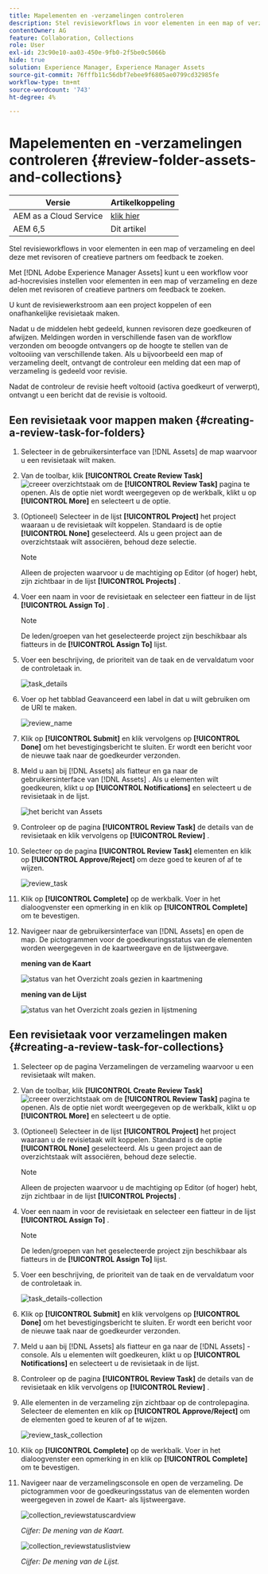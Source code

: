 ```yaml
---
title: Mapelementen en -verzamelingen controleren
description: Stel revisieworkflows in voor elementen in een map of verzameling en deel deze met revisoren of creatieve partners om feedback te zoeken.
contentOwner: AG
feature: Collaboration, Collections
role: User
exl-id: 23c90e10-aa03-450e-9fb0-2f5be0c5066b
hide: true
solution: Experience Manager, Experience Manager Assets
source-git-commit: 76fffb11c56dbf7ebee9f6805ae0799cd32985fe
workflow-type: tm+mt
source-wordcount: '743'
ht-degree: 4%

---
```


# Mapelementen en -verzamelingen controleren {#review-folder-assets-and-collections}

| Versie | Artikelkoppeling |
| -------- | ---------------------------- |
| AEM as a Cloud Service | [ klik hier ](https://experienceleague.adobe.com/docs/experience-manager-cloud-service/content/assets/manage/bulk-approval.html?lang=en) |
| AEM 6,5 | Dit artikel |

Stel revisieworkflows in voor elementen in een map of verzameling en deel deze met revisoren of creatieve partners om feedback te zoeken.

Met [!DNL Adobe Experience Manager Assets] kunt u een workflow voor ad-hocrevisies instellen voor elementen in een map of verzameling en deze delen met revisoren of creatieve partners om feedback te zoeken.

U kunt de revisiewerkstroom aan een project koppelen of een onafhankelijke revisietaak maken.

Nadat u de middelen hebt gedeeld, kunnen revisoren deze goedkeuren of afwijzen. Meldingen worden in verschillende fasen van de workflow verzonden om beoogde ontvangers op de hoogte te stellen van de voltooiing van verschillende taken. Als u bijvoorbeeld een map of verzameling deelt, ontvangt de controleur een melding dat een map of verzameling is gedeeld voor revisie.

Nadat de controleur de revisie heeft voltooid (activa goedkeurt of verwerpt), ontvangt u een bericht dat de revisie is voltooid.

## Een revisietaak voor mappen maken {#creating-a-review-task-for-folders}

1. Selecteer in de gebruikersinterface van [!DNL Assets] de map waarvoor u een revisietaak wilt maken.
1. Van de toolbar, klik **[!UICONTROL Create Review Task]** ![ creeer overzichtstaak ](assets/do-not-localize/create-review-task.png) om de **[!UICONTROL Review Task]** pagina te openen. Als de optie niet wordt weergegeven op de werkbalk, klikt u op **[!UICONTROL More]** en selecteert u de optie.

1. (Optioneel) Selecteer in de lijst **[!UICONTROL Project]** het project waaraan u de revisietaak wilt koppelen. Standaard is de optie **[!UICONTROL None]** geselecteerd. Als u geen project aan de overzichtstaak wilt associëren, behoud deze selectie.

   >[!NOTE]
   >
   >Alleen de projecten waarvoor u de machtiging op Editor (of hoger) hebt, zijn zichtbaar in de lijst **[!UICONTROL Projects]** .

1. Voer een naam in voor de revisietaak en selecteer een fiatteur in de lijst **[!UICONTROL Assign To]** .

   >[!NOTE]
   >
   >De leden/groepen van het geselecteerde project zijn beschikbaar als fiatteurs in de **[!UICONTROL Assign To]** lijst.

1. Voer een beschrijving, de prioriteit van de taak en de vervaldatum voor de controletaak in.

   ![ task_details ](assets/task_details.png)

1. Voer op het tabblad Geavanceerd een label in dat u wilt gebruiken om de URI te maken.

   ![ review_name ](assets/review_name.png)

1. Klik op **[!UICONTROL Submit]** en klik vervolgens op **[!UICONTROL Done]** om het bevestigingsbericht te sluiten. Er wordt een bericht voor de nieuwe taak naar de goedkeurder verzonden.
1. Meld u aan bij [!DNL Assets] als fiatteur en ga naar de gebruikersinterface van [!DNL Assets] . Als u elementen wilt goedkeuren, klikt u op **[!UICONTROL Notifications]** en selecteert u de revisietaak in de lijst.

   ![ het bericht van Assets ](assets/aemAssetsNotification.png)

1. Controleer op de pagina **[!UICONTROL Review Task]** de details van de revisietaak en klik vervolgens op **[!UICONTROL Review]** .
1. Selecteer op de pagina **[!UICONTROL Review Task]** elementen en klik op **[!UICONTROL Approve/Reject]** om deze goed te keuren of af te wijzen.

   ![ review_task ](assets/review_task.png)

1. Klik op **[!UICONTROL Complete]** op de werkbalk. Voer in het dialoogvenster een opmerking in en klik op **[!UICONTROL Complete]** om te bevestigen.
1. Navigeer naar de gebruikersinterface van [!DNL Assets] en open de map. De pictogrammen voor de goedkeuringsstatus van de elementen worden weergegeven in de kaartweergave en de lijstweergave.

   **mening van de Kaart**

   ![ status van het Overzicht zoals gezien in kaartmening ](assets/chlimage_1-404.png)

   **mening van de Lijst**

   ![ status van het Overzicht zoals gezien in lijstmening ](assets/review_status_listview.png)

## Een revisietaak voor verzamelingen maken {#creating-a-review-task-for-collections}

1. Selecteer op de pagina Verzamelingen de verzameling waarvoor u een revisietaak wilt maken.
1. Van de toolbar, klik **[!UICONTROL Create Review Task]** ![ creeer overzichtstaak ](assets/do-not-localize/create-review-task.png) om de **[!UICONTROL Review Task]** pagina te openen. Als de optie niet wordt weergegeven op de werkbalk, klikt u op **[!UICONTROL More]** en selecteert u de optie.

1. (Optioneel) Selecteer in de lijst **[!UICONTROL Project]** het project waaraan u de revisietaak wilt koppelen. Standaard is de optie **[!UICONTROL None]** geselecteerd. Als u geen project aan de overzichtstaak wilt associëren, behoud deze selectie.

   >[!NOTE]
   >
   >Alleen de projecten waarvoor u de machtiging op Editor (of hoger) hebt, zijn zichtbaar in de lijst **[!UICONTROL Projects]** .

1. Voer een naam in voor de revisietaak en selecteer een fiatteur in de lijst **[!UICONTROL Assign To]** .

   >[!NOTE]
   >
   >De leden/groepen van het geselecteerde project zijn beschikbaar als fiatteurs in de **[!UICONTROL Assign To]** lijst.

1. Voer een beschrijving, de prioriteit van de taak en de vervaldatum voor de controletaak in.

   ![ task_details-collection ](assets/task_details-collection.png)

1. Klik op **[!UICONTROL Submit]** en klik vervolgens op **[!UICONTROL Done]** om het bevestigingsbericht te sluiten. Er wordt een bericht voor de nieuwe taak naar de goedkeurder verzonden.
1. Meld u aan bij [!DNL Assets] als fiatteur en ga naar de [!DNL Assets] -console. Als u elementen wilt goedkeuren, klikt u op **[!UICONTROL Notifications]** en selecteert u de revisietaak in de lijst.
1. Controleer op de pagina **[!UICONTROL Review Task]** de details van de revisietaak en klik vervolgens op **[!UICONTROL Review]** .
1. Alle elementen in de verzameling zijn zichtbaar op de controlepagina. Selecteer de elementen en klik op **[!UICONTROL Approve/Reject]** om de elementen goed te keuren of af te wijzen.

   ![ review_task_collection ](assets/review_task_collection.png)

1. Klik op **[!UICONTROL Complete]** op de werkbalk. Voer in het dialoogvenster een opmerking in en klik op **[!UICONTROL Complete]** om te bevestigen.
1. Navigeer naar de verzamelingsconsole en open de verzameling. De pictogrammen voor de goedkeuringsstatus van de elementen worden weergegeven in zowel de Kaart- als lijstweergave.

   ![ collection_reviewstatuscardview ](assets/collection_reviewstatuscardview.png)

   *Cijfer: De mening van de Kaart.*

   ![ collection_reviewstatuslistview ](assets/collection_reviewstatuslistview.png)

   *Cijfer: De mening van de Lijst.*
